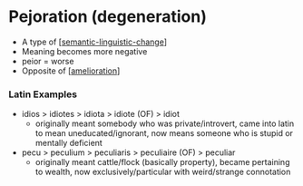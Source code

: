 # Pejoration (degeneration)
* A type of [[semantic-linguistic-change]]
* Meaning becomes more negative
* peior = worse
* Opposite of [[amelioration]]

### Latin Examples
* idios > idiotes > idiota > idiote (OF) > idiot
  * originally meant somebody who was private/introvert, came into latin to mean uneducated/ignorant, now means someone who is stupid or mentally deficient
* pecu > peculium > peculiaris > peculiaire (OF) > peculiar
  * originally meant cattle/flock (basically property), became pertaining to wealth, now exclusively/particular with weird/strange connotation 

[//begin]: # "Autogenerated link references for markdown compatibility"
[semantic-linguistic-change]: semantic-linguistic-change "Semantic Linguistic Change"
[amelioration]: amelioration "Amelioration (elevation)"
[//end]: # "Autogenerated link references"